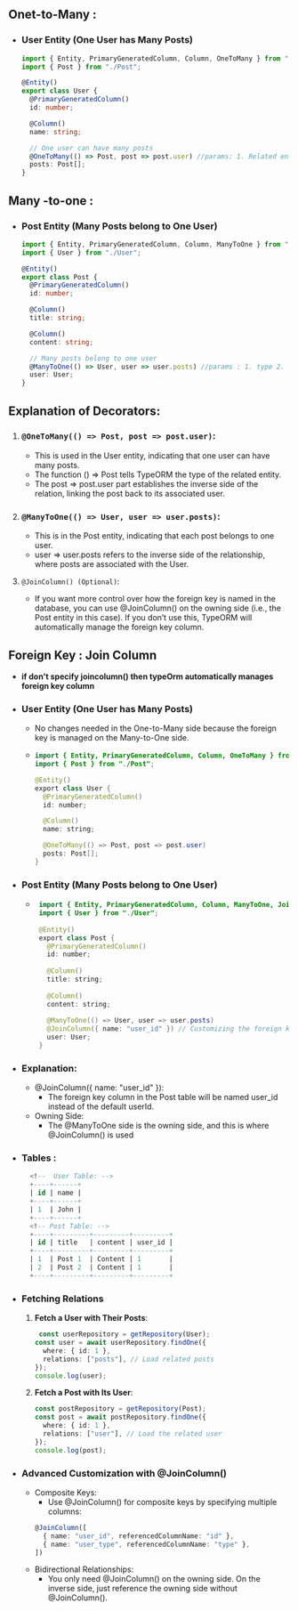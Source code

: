 
## Onet-to-Many :
- ### User Entity (One User has Many Posts)
   ```ts
   import { Entity, PrimaryGeneratedColumn, Column, OneToMany } from "typeorm";
   import { Post } from "./Post";
   
   @Entity()
   export class User {
     @PrimaryGeneratedColumn()
     id: number;
   
     @Column()
     name: string;
   
     // One user can have many posts
     @OneToMany(() => Post, post => post.user) //params: 1. Related entitt 2. link Post back to USer 
     posts: Post[];
   }
   ```
## Many -to-one :
- ### Post Entity (Many Posts belong to One User)
    ```ts
    import { Entity, PrimaryGeneratedColumn, Column, ManyToOne } from "typeorm";
    import { User } from "./User";
    
    @Entity()
    export class Post {
      @PrimaryGeneratedColumn()
      id: number;
    
      @Column()
      title: string;
    
      @Column()
      content: string;
    
      // Many posts belong to one user
      @ManyToOne(() => User, user => user.posts) //params : 1. type 2. links posts to User - reverse
      user: User;
    }
    ```
## Explanation of Decorators:
1. ### `@OneToMany(() => Post, post => post.user)`:

   - This is used in the User entity, indicating that one user can have many posts.
   - The function () => Post tells TypeORM the type of the related entity.
   - The post => post.user part establishes the inverse side of the relation, linking the post back to its associated user.

2. ### `@ManyToOne(() => User, user => user.posts)`:

   - This is in the Post entity, indicating that each post belongs to one user.
   - user => user.posts refers to the inverse side of the relationship, where posts are associated with the User.

3. `@JoinColumn() (Optional)`:

   - If you want more control over how the foreign key is named in the database, you can use @JoinColumn() on the owning side (i.e., the Post entity in this case). If you don’t use this, TypeORM will automatically manage the foreign key column.

## Foreign Key : Join Column
- **if  don't specify joincolumn() then typeOrm automatically manages foreign key column**
- ### User Entity (One User has Many Posts) 
    -  No changes needed in the One-to-Many side because the foreign key is managed on the Many-to-One side.
    - ```java
      import { Entity, PrimaryGeneratedColumn, Column, OneToMany } from "typeorm";
      import { Post } from "./Post";
      
      @Entity()
      export class User {
        @PrimaryGeneratedColumn()
        id: number;
      
        @Column()
        name: string;
      
        @OneToMany(() => Post, post => post.user)
        posts: Post[];
      }
      ```       
- ###  Post Entity (Many Posts belong to One User)
   - ```java
      import { Entity, PrimaryGeneratedColumn, Column, ManyToOne, JoinColumn } from "typeorm";
      import { User } from "./User";
      
      @Entity()
      export class Post {
        @PrimaryGeneratedColumn()
        id: number;
      
        @Column()
        title: string;
      
        @Column()
        content: string;
      
        @ManyToOne(() => User, user => user.posts)
        @JoinColumn({ name: "user_id" }) // Customizing the foreign key column name
        user: User;
      }
     ```
- ### Explanation:
    - @JoinColumn({ name: "user_id" }):
        - The foreign key column in the Post table will be named user_id instead of the default userId.
    - Owning Side:
        - The @ManyToOne side is the owning side, and this is where @JoinColumn() is used
- ### Tables :
     ```sql
       <!--  User Table: -->
       +----+------+
       | id | name |
       +----+------+
       | 1  | John |   
       +----+------+ 
       <!-- Post Table: -->
       +----+---------+---------+---------+
       | id | title   | content | user_id |
       +----+---------+---------+---------+
       | 1  | Post 1  | Content | 1       |
       | 2  | Post 2  | Content | 1       |
       +----+---------+---------+---------+
     ```
 - ### Fetching Relations
    1. **Fetch a User with Their Posts**:
         ```ts 
          const userRepository = getRepository(User);
         const user = await userRepository.findOne({
           where: { id: 1 },
           relations: ["posts"], // Load related posts
         });
         console.log(user);
         ```
    2. **Fetch a Post with Its User**:
         ```ts
         const postRepository = getRepository(Post);
         const post = await postRepository.findOne({
           where: { id: 1 },
           relations: ["user"], // Load the related user
         });
         console.log(post);
         ```
- ### Advanced Customization with @JoinColumn()
   - Composite Keys: 
       - Use @JoinColumn() for composite keys by specifying multiple columns:   
       ```ts
       @JoinColumn([
         { name: "user_id", referencedColumnName: "id" },
         { name: "user_type", referencedColumnName: "type" },
       ])
       ```
    - Bidirectional Relationships: 
       - You only need @JoinColumn() on the owning side. On the inverse side, just reference the owning side without @JoinColumn().